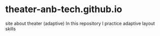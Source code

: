# theater-anb-tech.github.io
site about theater (adaptive)
In this repository I practice adaptive layout skills
